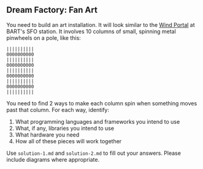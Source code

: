 ## Dream Factory: Fan Art

You need to build an art installation. It will look similar to the [Wind Portal](https://www.youtube.com/watch?v=25hLj3fxJSE) at BART's SFO station. It involves 10 columns of small, spinning metal pinwheels on a pole, like this:

```
||||||||||
0000000000
||||||||||
0000000000
||||||||||
0000000000
||||||||||
0000000000
||||||||||
```

You need to find 2 ways to make each column spin when something moves past that column. For each way, identify:

1. What programming languages and frameworks you intend to use
1. What, if any, libraries you intend to use
1. What hardware you need
1. How all of these pieces will work together

Use `solution-1.md` and `solution-2.md` to fill out your answers. Please include diagrams where appropriate.
